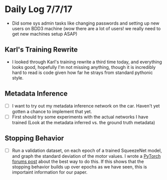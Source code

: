 # Daily Log 7/7/17

- Did some sys admin tasks like changing passwords and setting up new users on BDD3 machine (wow there are a lot of users! we really need to get new machines setup ASAP)

## Karl's Training Rewrite
- I looked through Karl's training rewrite a third time today, and everything looks good, hopefully I'm not missing anything, though it is incredibly hard to read is code given how far he strays from standard pythonic style.

## Metadata Inference
- [ ]  I want to try out my metadata inference network on the car. Haven't yet gotten a chance to implement that yet.
- [ ] First should try some experiments with the actual networks I have trained (Look at the metadata inferred vs. the ground truth metadata)

## Stopping Behavior
- [ ] Run a validation dataset, on each epoch of a trained SqueezeNet model, and graph the standard deviation of the motor values. I wrote a [PyTorch forums post](https://discuss.pytorch.org/t/calculate-standard-deviation-of-output-of-network-over-many-samples/4706) about the best way to do this. If this shows that the stopping behavior builds up over epochs as we have seen, this is importaint information for our paper.
